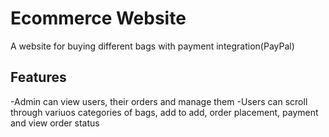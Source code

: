 # Ecommerce Website
A website for buying different bags with payment integration(PayPal)

## Features
-Admin can view users, their orders and manage them
-Users can scroll through variuos categories of bags, add to add, order placement, payment and view order status 
